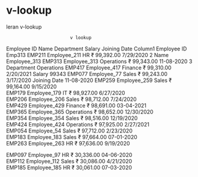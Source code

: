 # v-lookup
leran v-lookup


							v lookup
Employee ID	Name	Department	Salary	Joining Date	Column1	Employee ID	Emp313
EMP211	Employee_211	HR	₹ 99,392.00	7/29/2020	2	Name	Employee_313
EMP313	Employee_313	Operations	₹ 99,343.00	11-08-2020	3	Department	Operations
EMP417	Employee_417	Finance	₹ 99,310.00	2/20/2021		Salary	99343
EMP077	Employee_77	Sales	₹ 99,243.00	3/17/2020		Joining Date	11-08-2020
EMP259	Employee_259	Sales	₹ 99,164.00	9/15/2020			
EMP179	Employee_179	IT	₹ 98,927.00	6/27/2020			
EMP206	Employee_206	Sales	₹ 98,712.00	7/24/2020			
EMP429	Employee_429	Finance	₹ 98,691.00	03-04-2021			
EMP365	Employee_365	Operations	₹ 98,652.00	12/30/2020			
EMP354	Employee_354	Sales	₹ 98,516.00	12/19/2020			
EMP424	Employee_424	Operations	₹ 97,925.00	2/27/2021			
EMP054	Employee_54	Sales	₹ 97,712.00	2/23/2020			
EMP183	Employee_183	Sales	₹ 97,664.00	07-01-2020			
EMP263	Employee_263	HR	₹ 97,636.00	9/19/2020			

	
EMP097	Employee_97	HR	₹ 30,336.00	04-06-2020			
EMP112	Employee_112	Sales	₹ 30,086.00	4/21/2020			
EMP185	Employee_185	HR	₹ 30,061.00	07-03-2020			
